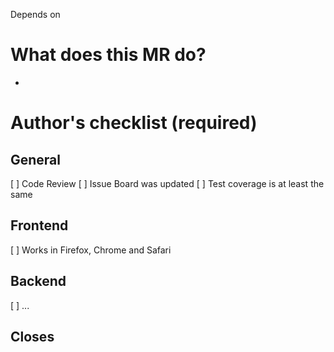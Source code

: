 Depends on

# What does this MR do?

-   <!-- Briefly describe what this MR is about. -->

# Author's checklist (required)

## General

[ ] Code Review
[ ] Issue Board was updated
[ ] Test coverage is at least the same

## Frontend

[ ] Works in Firefox, Chrome and Safari

## Backend

[ ] ...

## Closes

<!-- Link related issues below. Insert the issue link or reference after the word "Closes" if merging this should automatically close it. -->
